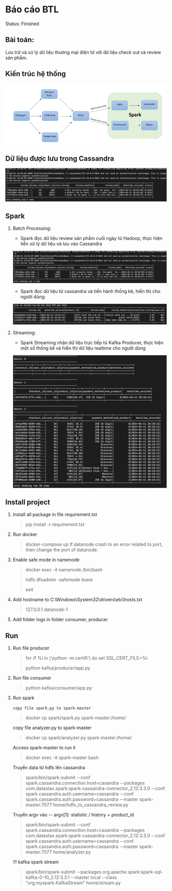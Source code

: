 # Báo cáo BTL

Status: Finished

## Bài toán:

Lưu trữ và xử lý dữ liệu thương mại điện tử với dữ liệu check out và review sản phẩm.

## Kiến trúc hệ thống

![Kien truc tong quan](./imgs/Untitled.png)

## Dữ liệu được lưu trong Cassandra

![Du lieu trong cassandra](./imgs/Untitled%20(4).png)

## Spark

1. Batch Processing:
    - Spark đọc dữ liệu review sản phẩm cuối ngày từ Hadoop, thực hiện tiền xử lý dữ liệu và lưu vào Cassandra
    
    ![Du lieu thong ke](./imgs/Untitled%20(1).png)
    
    - Spark đọc dữ liệu từ cassandra và tiến hành thống kê, hiển thị cho người dùng:
    
    ![Du lieu thong ke](./imgs/Untitled%20(2).png)
    
2. Streaming:
    - Spark Streaming nhận dữ liệu trực tiếp từ Kafka Producer, thực hiện một số thống kê và hiển thị dữ liệu realtime cho người dùng
    
    ![Stream](./imgs/Untitled%20(3).png)
## Install project

1. Install all package in file requirement.txt
   > pip install -r requirement.txt
2. Run docker
   > docker-compose up
   > If datanode crash to an error related to port, then change the port of datanode.
3. Enable safe mode in namenode
   > docker exec -it namenode /bin/bash 
   >
   > hdfs dfsadmin -safemode leave
   >
   > exit
4. Add hostname to C:\Windows\System32\drivers\etc\hosts.txt
   > 127.0.0.1 datanode-1
   >

5. Add folder logs in folder consumer, producer

## Run

1. Run file producer
   > for /f %i in ('python -m certifi') do set SSL_CERT_FILE=%i
   >
   > python kafka/producer/app.py
2. Run file consumer
   > python kafka/consumer/app.py

3. Run spark

   ``` copy file spark.py to spark-master ```
   >
   > docker cp spark/spark.py spark-master:/home/

   copy file analyzer.py to spark-master
   > docker cp spark/analyzer.py spark-master:/home/


   Access spark-master to run it
   >
   > docker exec -it spark-master bash
   >
   Truyền data từ hdfs lên cassandra
   >spark/bin/spark-submit --conf spark.cassandra.connection.host=casandra --packages com.datastax.spark:spark-cassandra-connector_2.12:3.3.0 --conf spark.cassandra.auth.username=cassandra --conf spark.cassandra.auth.password=cassandra --master spark-master:7077 home/hdfs_to_cassandra_review.py

   Truyền argv vào -- argv[1]: statistic / history + product_id 
   > spark/bin/spark-submit --conf spark.cassandra.connection.host=casandra --packages com.datastax.spark:spark-cassandra-connector_2.12:3.3.0 --conf spark.cassandra.auth.username=cassandra --conf spark.cassandra.auth.password=cassandra --master spark-master:7077 home/analyzer.py



   !!! kafka spark stream
   >
   > spark/bin/spark-submit --packages org.apache.spark:spark-sql-kafka-0-10_2.12:3.3.1 --master local --class "org.myspark.KafkaStream" home/stream.py
   >
